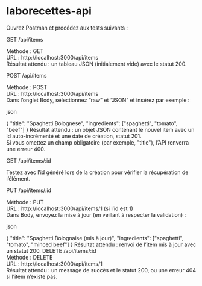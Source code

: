 # laborecettes-api



Ouvrez Postman et procédez aux tests suivants :

GET /api/items  


Méthode : GET  
URL : http://localhost:3000/api/items  
Résultat attendu : un tableau JSON (initialement vide) avec le statut 200.

POST /api/items  


Méthode : POST  
URL : http://localhost:3000/api/items  
Dans l’onglet Body, sélectionnez “raw” et “JSON” et insérez par exemple :

json


{
       "title": "Spaghetti Bolognese",
       "ingredients": ["spaghetti", "tomato", "beef"]
     }
Résultat attendu : un objet JSON contenant le nouvel item avec un id auto-incrémenté et une date de création, statut 201.  
Si vous omettez un champ obligatoire (par exemple, "title"), l’API renverra une erreur 400.

GET /api/items/:id  


Testez avec l’id généré lors de la création pour vérifier la récupération de l’élément.

PUT /api/items/:id  


Méthode : PUT  
URL : http://localhost:3000/api/items/1 (si l’id est 1)  
Dans Body, envoyez la mise à jour (en veillant à respecter la validation) :

json


{
       "title": "Spaghetti Bolognaise (mis à jour)",
       "ingredients": ["spaghetti", "tomato", "minced beef"]
     }
Résultat attendu : renvoi de l’item mis à jour avec un statut 200.
DELETE /api/items/:id  
Méthode : DELETE  
URL : http://localhost:3000/api/items/1  
Résultat attendu : un message de succès et le statut 200, ou une erreur 404 si l’item n’existe pas.
